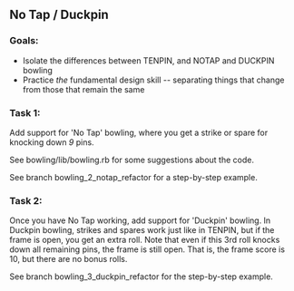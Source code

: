## No Tap / Duckpin


### Goals:

* Isolate the differences between TENPIN, and NOTAP and DUCKPIN bowling
* Practice _the_ fundamental design skill -- separating things that change from those that remain the same


### Task 1:

Add support for 'No Tap' bowling, where you get a strike or spare for knocking down *9* pins.

See bowling/lib/bowling.rb for some suggestions about the code.

See branch bowling_2_notap_refactor for a step-by-step example.


### Task 2:

Once you have No Tap working, add support for 'Duckpin' bowling.  In Duckpin bowling, strikes and spares
work just like in TENPIN, but if the frame is open, you get an extra roll.  Note that even if this
3rd roll knocks down all remaining pins, the frame is still open. That is, the frame score is 10, but
there are no bonus rolls.

See branch bowling_3_duckpin_refactor for the step-by-step example.